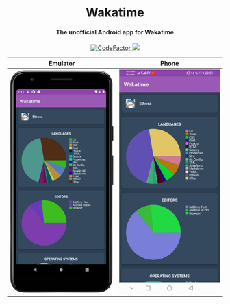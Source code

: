 <h1 align="center">Wakatime</h1>
<div align="center">
    <h4>The unofficial Android app for Wakatime</h4>
    <a href="https://www.codefactor.io/repository/github/ethosa/wakatime">
        <img src="https://www.codefactor.io/repository/github/ethosa/wakatime/badge?s=a41881c4d5cac2a96e77d9d06676e8e9f3259be3" alt="CodeFactor" />
    </a>
    <a href="https://wakatime.com/badge/github/Ethosa/WakatimeBot">
        <img src="https://wakatime.com/badge/github/Ethosa/WakatimeBot.svg">
    </a>
</div>

| Emulator | Phone |
| :---:    | :---: |
|<img src="https://github.com/Ethosa/Wakatime/blob/master/screenshots/one.png" alt="Emulator" width="350px">|<img src="https://github.com/Ethosa/Wakatime/blob/master/screenshots/two.jpg" alt="Phone" width="350px">|
